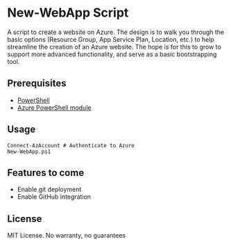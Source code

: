 # New-WebApp Script

A script to create a website on Azure. The design is to walk you through the basic options (Resource Group, App Service Plan, Location, etc.) to help streamline the creation of an Azure website. The hope is for this to grow to support more advanced functionality, and serve as a basic bootstrapping tool.

## Prerequisites

- [PowerShell](https://docs.microsoft.com/en-us/powershell/scripting/install/installing-windows-powershell?view=powershell-6)
- [Azure PowerShell module](https://docs.microsoft.com/en-us/powershell/azure/install-az-ps?view=azps-1.7.0)

## Usage

```console
Connect-AzAccount # Authenticate to Azure
New-WebApp.ps1
```

## Features to come

- Enable git deployment
- Enable GitHub integration

## License

MIT License. No warranty, no guarantees